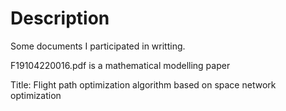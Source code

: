 # Description
Some documents I participated in writting.

F19104220016.pdf is a mathematical modelling paper

Title: Flight path optimization algorithm based on space network optimization
